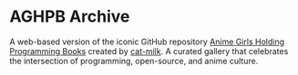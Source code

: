 # AGHPB Archive

A web-based version of the iconic GitHub repository [Anime Girls Holding Programming Books](https://github.com/cat-milk/Anime-Girls-Holding-Programming-Books) created by [cat-milk](https://github.com/cat-milk). A curated gallery that celebrates the intersection of programming, open-source, and anime culture.
